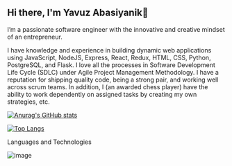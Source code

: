 ## Hi there, I'm Yavuz Abasiyanik👋




I’m a passionate software engineer with the innovative and creative mindset of an entrepreneur. 

I have knowledge and experience in building dynamic web applications using JavaScript, NodeJS, Express, React, Redux, HTML, CSS, Python, PostgreSQL, and Flask. I love all the processes in Software Development Life Cycle (SDLC) under Agile Project Management Methodology. I have a reputation for shipping quality code, being a strong pair, and working well across scrum teams. In addition, I (an awarded chess player) have the ability to work dependently on assigned tasks by creating my own strategies, etc.

[![Anurag's GitHub stats](https://github-readme-stats.vercel.app/api?username=yavuzabasiyanik&theme=monokai)](https://github.com/yavuzabasiyanik/github-readme-stats)

[![Top Langs](https://github-readme-stats.vercel.app/api/top-langs/?username=yavuzabasiyanik&layout=compact&theme=monokai&hide=pug)](https://github.com/yavuzabasiyanik/github-readme-stats)


Languages and Technologies

![image](https://user-images.githubusercontent.com/61038486/167563500-e70f2f6e-266a-453b-9552-f422ef46e792.png)

<!--
**yavuzabasiyanik/yavuzabasiyanik** is a ✨ _special_ ✨ repository because its `README.md` (this file) appears on your GitHub profile.

Here are some ideas to get you started:

- 🔭 I’m currently working on ...
- 🌱 I’m currently learning ...
- 👯 I’m looking to collaborate on ...
- 🤔 I’m looking for help with ...
- 💬 Ask me about ...
- 📫 How to reach me: ...
- 😄 Pronouns: ...
- ⚡ Fun fact: ...
-->
